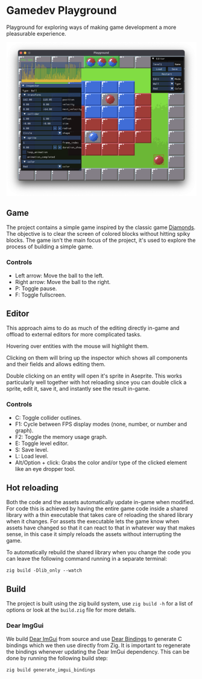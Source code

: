# Gamedev Playground

Playground for exploring ways of making game development a more pleasurable experience.

![Playground screenshot](/screenshot.png)


## Game
The project contains a simple game inspired by the classic game [Diamonds](https://en.wikipedia.org/wiki/Diamonds_\(video_game\)). The objective is to clear the screen of colored blocks without hitting spiky blocks. The game isn't the main focus of the project, it's used to explore the process of building a simple game.

### Controls
* Left arrow: Move the ball to the left.
* Right arrow: Move the ball to the right.
* P: Toggle pause.
* F: Toggle fullscreen.


## Editor
This approach aims to do as much of the editing directly in-game and offload to external editors for more complicated tasks.

Hovering over entities with the mouse will highlight them.

Clicking on them will bring up the inspector which shows all components and their fields and allows editing them.

Double clicking on an entity will open it's sprite in Aseprite. This works particularly well together with hot reloading since you can double click a sprite, edit it, save it, and instantly see the result in-game.

### Controls
* C: Toggle collider outlines.
* F1: Cycle between FPS display modes (none, number, or number and graph).
* F2: Toggle the memory usage graph.
* E: Toggle level editor.
* S: Save level.
* L: Load level.
* Alt/Option + click: Grabs the color and/or type of the clicked element like an eye dropper tool.


## Hot reloading
Both the code and the assets automatically update in-game when modified. For code this is achieved by having the entire game code inside a shared library with a thin executable that takes care of reloading the shared library when it changes. For assets the executable lets the game know when assets have changed so that it can react to that in whatever way that makes sense, in this case it simply reloads the assets without interrupting the game.

To automatically rebuild the shared library when you change the code you can leave the following command running in a separate terminal:
```
zig build -Dlib_only --watch
```


## Build
The project is built using the zig build system, use `zig build -h` for a list of options or look at the `build.zig` file for more details.

### Dear ImgGui
We build [Dear ImGui](https://github.com/ocornut/imgui) from source and use [Dear Bindings](https://github.com/dearimgui/dear_bindings) to generate C bindings which we then use directly from Zig. It is important to regenerate the bindings whenever updating the Dear ImGui dependency. This can be done by running the following build step:

```
zig build generate_imgui_bindings
```
